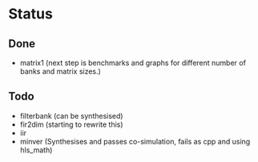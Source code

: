 # Status

## Done

* matrix1 (next step is benchmarks and graphs for different number of banks and matrix sizes.)

## Todo

* filterbank (can be synthesised)
* fir2dim (starting to rewrite this)
* iir
* minver (Synthesises and passes co-simulation, fails as cpp and using hls_math)